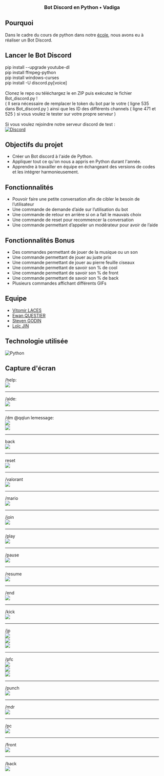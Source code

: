 ### <p align="center"> Bot Discord en Python • Vadiga</p>

## Pourquoi

Dans le cadre du cours de python dans notre [école](https://www.hetic.net/), nous avons eu à réaliser un Bot Discord.<br/>

## Lancer le Bot Discord

pip install --upgrade youtube-dl<br/>
pip install ffmpeg-python<br/>
pip install windows-curses<br/>
pip install -U discord.py[voice]<br/><br/>
Clonez le repo ou téléchargez le en ZIP puis exécutez le fichier Bot_discord.py !<br/>( Il sera nécessaire de remplacer le token du bot par le votre ( ligne 535 dans Bot_discord.py ) ainsi que les ID des différents channels ( ligne 471 et 525 ) si vous voulez le tester sur votre propre serveur )<br/><br/>
Si vous voulez rejoindre notre serveur discord de test :<br/>
[![Discord](https://discordapp.com/api/guilds/978583486963257434/widget.png?style=shield)](https://discord.gg/JsUCn6skXf)<br/>

## Objectifs du projet

- Créer un Bot discord à l'aide de Python.
- Appliquer tout ce qu'on nous a appris en Python durant l'année.
- Apprendre à travailler en équipe en échangeant des versions de codes et les intégrer harmonieusement.

## Fonctionnalités

- Pouvoir faire une petite conversation afin de cibler le besoin de l’utilisateur
- Une commande de demande d’aide sur l’utilisation du bot
- Une commande de retour en arrière si on a fait le mauvais choix
- Une commande de reset pour recommencer la conversation
- Une commande permettant d’appeler un modérateur pour avoir de l’aide

## Fonctionnalités Bonus

- Des commandes permettant de jouer de la musique ou un son
- Une commande permettant de jouer au juste prix
- Une commande permettant de jouer au pierre feuille ciseaux
- Une commande permettant de savoir son % de cool
- Une commande permettant de savoir son % de front
- Une commande permettant de savoir son % de back
- Plusieurs commandes affichant différents GIFs

## Equipe

- [Vitomir LACES](https://github.com/vitolinho)
- [Ewan QUESTIER](https://github.com/xWane)
- [Steven GODIN](https://github.com/Yvelchrome)
- [Loïc JIN](https://github.com/Snwolfy)

## Technologie utilisée

![Python](https://camo.githubusercontent.com/a1b2dac5667822ee0d98ae6d799da61987fd1658dfeb4d2ca6e3c99b1535ebd8/68747470733a2f2f696d672e736869656c64732e696f2f62616467652f707974686f6e2d3336373041303f7374796c653d666f722d7468652d6261646765266c6f676f3d707974686f6e266c6f676f436f6c6f723d666664643534)

## Capture d'écran
/help:<br>
<img src="IMG /HELP" width="auto"></img></br>
<hr>
/aide:<br>
<img src="IMG /AIDE" width="auto"></img></br>
<hr>
/dm @qqlun lemessage:<br>
<img src="IMG ¨/DM" width="auto"></img></br>
<img src="IMG PREUVE QUE TU RECOIS UN DM DU BOT" width="auto"></img></br>
<hr>
back<br>
<img src="IMG RESET " width="auto"</img><br>
<hr>
reset<br>
<img src="IMG BACK" width="auto"</img><br>
<hr>
/valorant <br>
<img src="IMG /VALORANT" width="auto"</img><br>
<hr>
/mario <br>
<img src="IMG /MARIO" width="auto"</img><br>
<hr>
/join<br>
<img src="IMG /join" width="auto"</img><br>
<hr>
/play <br>
<img src="IMG /play" width="auto"</img><br>
<hr>
/pause <br>
<img src="IMG /pause" width="auto"</img><br>
<hr>
/resume <br>
<img src="IMG /resume" width="auto"</img><br>
<hr>
/end<br>
<img src="IMG /end" width="auto"</img><br>
<hr>
/kick<br>
<img src="IMG /kick" width="auto"</img><br>
<hr>
/jp <br>
<img src="IMG /jp plus haut" width="auto"</img><br>
<img src="IMG /jp plus bas" width="auto"</img><br>
<img src="IMG /jp GAGNé" width="auto"</img><br>
<hr>
/pfc<br>
<img src="IMG /pfc gagné" width="auto"</img><br>
<img src="IMG /pfc perdu" width="auto"</img><br>
<img src="IMG /pfc égalité" width="auto"</img><br>
<hr>
/punch<br>
<img src="IMG /punch" width="auto"</img><br>
<hr>
/mdr<br>
<img src="IMG /mdr" width="auto"</img><br>
<hr>
/pc<br>
<img src="IMG /pc" width="auto"</img><br>
<hr>
/front<br>
<img src="IMG /front" width="auto"</img><br>
<hr>
/back<br>
<img src="IMG /back" width="auto"</img><br>
